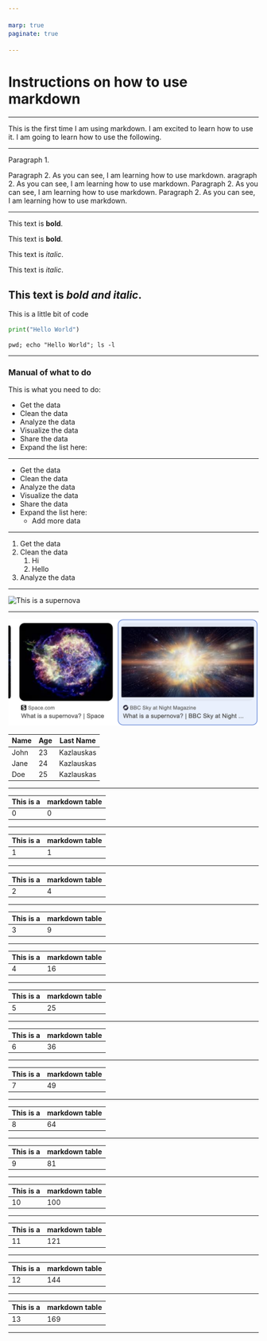 ```yaml
---

marp: true
paginate: true

---
```


# Instructions on how to use markdown

---

This is the first time I am using markdown. I am excited to learn how to use it.
I am going to learn how to use the following. 

---

Paragraph 1. 

Paragraph 2. As you can see, I am learning how to use markdown. aragraph 2. As you can see, I am learning how to use markdown.
Paragraph 2. As you can see, I am learning how to use markdown.
Paragraph 2. As you can see, I am learning how to use markdown.

---

This text is **bold**. 

This text is __bold__.

This text is *italic*.

This text is _italic_.

This text is **_bold and italic_**.
---

This is a little bit of code 
```python
print("Hello World")
```

```
pwd; echo "Hello World"; ls -l
```
---

### Manual of what to do 

This is what you need to do: 

+ Get the data
+ Clean the data 
+ Analyze the data
+ Visualize the data
+ Share the data
+ Expand the list here:
---

- Get the data
- Clean the data 
- Analyze the data
- Visualize the data
- Share the data
- Expand the list here:
  - Add more data
---

1. Get the data
2. Clean the data
    1. Hi
    2. Hello
3. Analyze the data 
---

![This is a
supernova](https://c02.purpledshub.com/uploads/sites/48/2018/11/what-is-a-supernova-social.jpg)

---

![alt text](image.png)

| Name | Age | Last Name |
|------|-----|-----------|
| John | 23  | Kazlauskas|
| Jane | 24  | Kazlauskas|
| Doe  | 25  | Kazlauskas|

---
|This is a | markdown table | 
|---|---| 
| 0 | 0 |
---
|This is a | markdown table | 
|---|---| 
| 1 | 1 |
---
|This is a | markdown table | 
|---|---| 
| 2 | 4 |
---
|This is a | markdown table | 
|---|---| 
| 3 | 9 |
---
|This is a | markdown table | 
|---|---| 
| 4 | 16 |
---
|This is a | markdown table | 
|---|---| 
| 5 | 25 |
---
|This is a | markdown table | 
|---|---| 
| 6 | 36 |
---
|This is a | markdown table | 
|---|---| 
| 7 | 49 |
---
|This is a | markdown table | 
|---|---| 
| 8 | 64 |
---
|This is a | markdown table | 
|---|---| 
| 9 | 81 |
---
|This is a | markdown table | 
|---|---| 
| 10 | 100 |
---
|This is a | markdown table | 
|---|---| 
| 11 | 121 |
---
|This is a | markdown table | 
|---|---| 
| 12 | 144 |
---
|This is a | markdown table | 
|---|---| 
| 13 | 169 |
---